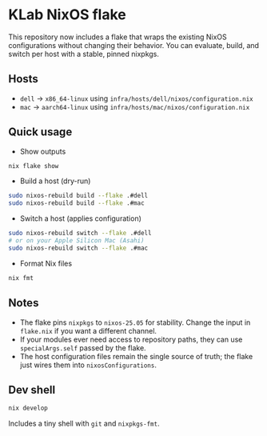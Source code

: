 # KLab NixOS flake

This repository now includes a flake that wraps the existing NixOS configurations without changing their behavior. You can evaluate, build, and switch per host with a stable, pinned nixpkgs.

## Hosts
- `dell` → `x86_64-linux` using `infra/hosts/dell/nixos/configuration.nix`
- `mac` → `aarch64-linux` using `infra/hosts/mac/nixos/configuration.nix`

## Quick usage

- Show outputs

```sh
nix flake show
```

- Build a host (dry-run)

```sh
sudo nixos-rebuild build --flake .#dell
sudo nixos-rebuild build --flake .#mac
```

- Switch a host (applies configuration)

```sh
sudo nixos-rebuild switch --flake .#dell
# or on your Apple Silicon Mac (Asahi)
sudo nixos-rebuild switch --flake .#mac
```

- Format Nix files

```sh
nix fmt
```

## Notes
- The flake pins `nixpkgs` to `nixos-25.05` for stability. Change the input in `flake.nix` if you want a different channel.
- If your modules ever need access to repository paths, they can use `specialArgs.self` passed by the flake.
- The host configuration files remain the single source of truth; the flake just wires them into `nixosConfigurations`.

## Dev shell

```sh
nix develop
```

Includes a tiny shell with `git` and `nixpkgs-fmt`.